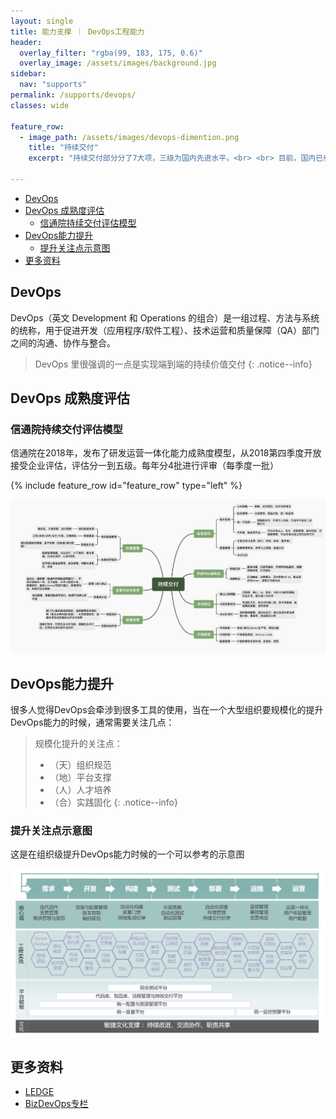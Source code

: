 ```yaml
---
layout: single
title: 能力支撑 ｜ DevOps工程能力
header:
  overlay_filter: "rgba(99, 183, 175, 0.6)"
  overlay_image: /assets/images/background.jpg
sidebar:
  nav: "supports"
permalink: /supports/devops/
classes: wide

feature_row:
  - image_path: /assets/images/devops-dimention.png
    title: "持续交付"
    excerpt: "持续交付部分分了7大项，三级为国内先进水平。<br> <br> 目前，国内已参评并通过3级的企业包括腾讯（四级）、去哪儿等互联网企业，也包括招行、中行、中信等国内银行代表，还有广东移动、江苏电信等通信领域的企业。 <br> <br> 持续交付内还细分了49小项，要求企业在组织内全面推行DevOps实践，并贯穿软件全生命周期，获得整体效益提升。"

---
```


- [DevOps](#DevOps)
- [DevOps 成熟度评估](#devops-成熟度评估)
  - [信通院持续交付评估模型](#信通院持续交付评估模型)
- [DevOps能力提升](#devops能力提升)  
  - [提升关注点示意图](#提升关注点示意图)
- [更多资料](#更多资料)

## DevOps

DevOps（英文 Development 和 Operations 的组合）是一组过程、方法与系统的统称，用于促进开发（应用程序/软件工程）、技术运营和质量保障（QA）部门之间的沟通、协作与整合。

> DevOps 里很强调的一点是实现端到端的持续价值交付
{: .notice--info}

## DevOps 成熟度评估

### 信通院持续交付评估模型

信通院在2018年，发布了研发运营一体化能力成熟度模型，从2018第四季度开放接受企业评估，评估分一到五级。每年分4批进行评审（每季度一批）

{% include feature_row id="feature_row" type="left" %}


![](/assets/images/devopsmm.jpg)


## DevOps能力提升
很多人觉得DevOps会牵涉到很多工具的使用，当在一个大型组织要规模化的提升DevOps能力的时候，通常需要关注几点：

> 规模化提升的关注点： 
> * （天）组织规范 
> * （地）平台支撑  
> * （人）人才培养
> * （合）实践固化
{: .notice--info}

### 提升关注点示意图
这是在组织级提升DevOps能力时候的一个可以参考的示意图

![](/assets/images/devops.jpg)


## 更多资料

- [LEDGE](https://devops.phodal.com/)
- [BizDevOps专栏](https://zhuanlan.zhihu.com/bizdevops)








